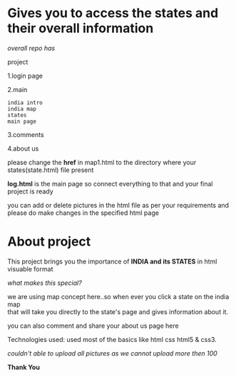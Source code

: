 # Gives you to access the states and their overall information 

 _overall repo has_ 

project

 1.login page 
 
 2.main
 
    india intro
    india map
    states
    main page
    
 3.comments 
 
 4.about us 
 
 
please change the **href** in map1.html to the directory where your states(state.html) file present

**log.html** is the main page so connect everything to that and your final project is ready


you can add or delete pictures in the html file as per your requirements and please do make changes in the specified html page

# About project 

This  project brings you the importance of **INDIA and its STATES** in html visuable format

_what makes this special?_


we are using map concept here..so when ever you click  a state on the india map  
that will take you directly to the state's page and gives information about it. 

you can also comment and share your about us page  here


Technologies used:
used most of the basics like html css html5 & css3.



_couldn't able to upload all pictures as we cannot upload more then 100_


**Thank You**
